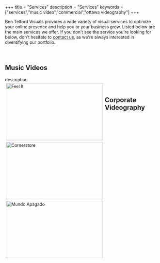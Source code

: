 +++
title = "Services"
description = "Services"
keywords = ["services","music video","commercial","ottawa videography"]
+++

Ben Telford Visuals provides a wide variety of visual services to optimize your online presence and help you or your business grow. Listed below are the main services we offer. If you don't see the service you're looking for below, don't hesitate to <a href="https://prep.benjamintelford.com/contact/">contact us</a>, as we're always interested in diversifying our portfolio.
<br>
<br>
<br>
## Music Videos
description
<br>
<a href="https://www.youtube.com/watch?v=1kIHh6znHSY"><img align="left" img src= "https://prep.benjamintelford.com/img/feelit.png" style="width:320px; height:188px; padding:3px"  title="Kidsu - Feel It" alt="Feel It"></a>
<a href="https://www.youtube.com/watch?v=Pwp6mpKAE24"><img align="left" img src= "https://prep.benjamintelford.com/img/cornerstore.png" style="width:320px; height:188px; padding:3px"  title="Juic3boy - Cornerstore" alt="Cornerstore"></a>
<a href="https://www.youtube.com/watch?v=Ko7WfV_g4oA"><img align="left" img src= "https://prep.benjamintelford.com/img/jacob.png" style="width:320px; height:188px; padding:3px"  title="c4bo - Mundo Apagado" alt="Mundo Apagado"></a>
<br>

## Corporate Videography

